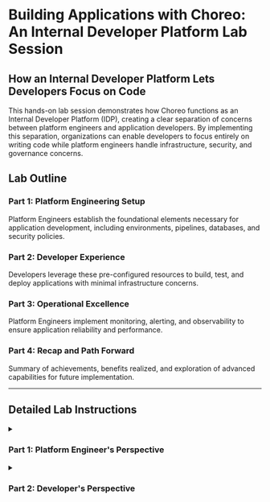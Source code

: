 # Building Applications with Choreo: An Internal Developer Platform Lab Session

## How an Internal Developer Platform Lets Developers Focus on Code

This hands-on lab session demonstrates how Choreo functions as an Internal Developer Platform (IDP), creating a clear separation of concerns between platform engineers and application developers. By implementing this separation, organizations can enable developers to focus entirely on writing code while platform engineers handle infrastructure, security, and governance concerns.

## Lab Outline

### Part 1: Platform Engineering Setup
Platform Engineers establish the foundational elements necessary for application development, including environments, pipelines, databases, and security policies.

### Part 2: Developer Experience
Developers leverage these pre-configured resources to build, test, and deploy applications with minimal infrastructure concerns.

### Part 3: Operational Excellence
Platform Engineers implement monitoring, alerting, and observability to ensure application reliability and performance.

### Part 4: Recap and Path Forward
Summary of achievements, benefits realized, and exploration of advanced capabilities for future implementation.

---

## Detailed Lab Instructions

<details>
<summary><h3>Part 1: Platform Engineer's Perspective</h3></summary>

#### 1. Sign Up to Choreo
- Navigate to the [Choreo console](https://console.choreo.dev/) and sign up using GitHub, Google, Microsoft, or email options.
- Complete the organization creation process by verifying the emails and OTP received.
- Select the "Platform Engineer (PE)" perspective from the Choreo Console.

#### 2. Explore Platform Engineering Perspective Overview
- Review the Data Plane Management section showing data plane status and regional distribution.
- Examine the pre-configured environments (Development, Production) with their specific runtime characteristics.
- Inspect the operational metrics dashboard showing resource utilization, deployment frequency, and system health.
- Verify the CD pipeline configurations that define the promotion paths between environments.
- Review network controls for managing ingress/egress traffic and security boundaries.

#### 3. Create a New Environment
- Navigate to Infrastructure → Environments and review the existing Development and Production environments.
- Click + Create Environment and enter the following configuration:
  - Name: "Staging"
  - Data Plane: "Choreo Cloud US Dataplane"
  - DNS Prefix: "staging"
  - Production Environment: Unchecked
- Review the auto-generated DNS URL: "staging.{org-name}.choreoapis.dev".
- Click Create and verify the Staging environment appears with "Active" status in your environment list.

#### 4. Update the Default CD Pipeline
- Navigate to DevOps → CD Pipelines and select the "Default US Deployment Pipeline".
- Click the edit (✏️) icon next to the pipeline.
- Click the "+" symbol between Development and Production environments.
- Select "Staging" from the environment dropdown.
- Review the pipeline sequence: Development → Staging → Production.
- Click Update to save your changes.
- Verify the pipeline visualization now shows the three-environment flow with arrows between each stage.

#### 5. Manage Team Access
- Navigate to Project Settings → Team.
- Click "Invite Member" and add user "Joe" with email "joe@example.com".
- Assign roles by checking "Project Admin" and "Developer" checkboxes.
- Set environment access permissions for Development, Staging, and Production.
- Click Send to issue the invitation.

#### 6. Enable Environment Promotion Workflow
- Navigate to Governance → Workflows.
- Find the "Environment Promotion" workflow in the list.
- Toggle the Status switch from Off to On.
- Under Roles, check "Admin", "Project Admin", and "Choreo DevOps".
- Click Save to apply the workflow configuration.
- Verify the workflow status shows Enabled with a green indicator.

#### 7. Provision Resources
- Navigate to DB & Services → Databases.
- Click + Create and select "PostgreSQL" as the database type.
- Configure the database:
  - Service name: "customer-portal-db"
  - Cloud provider: "Azure" or "AWS"
  - Region: "US East" or region closest to your location
  - Service plan: "Hobbyist" (1vCPU, 2GB RAM)
- Click Create and wait for status to change from "Creating" to "Active".
- Copy connection parameters:
  - Host: customer-portal-db.postgres.database.azure.com
  - Port: 5432
  - Default User: postgres
  - Default Database: postgres
  - Password: [auto-generated password]

#### 8. Configure Network Policies for Egress Control
- Navigate to Governance → Egress Control.
- Click + Create to establish a new policy.
- Select "Deny All" as the default rule.
- Add an allow rule with:
  - Name: "DB-Access"
  - Type: "Egress"
  - Target: "customer-portal-db.postgres.database.azure.com"
  - Port: 5432
  - Protocol: TCP
- Click Add Rule and verify the rule appears in the policy list.
- Confirm the policy status shows "Active" and test connectivity to confirm only database traffic is allowed.


</details>

<details>
<summary><h3>Part 2: Developer's Perspective</h3></summary>

#### 1. Access and Orientation
- Accept the project invitation email from Choreo and complete account setup.
- Install the Choreo CLI with: `npm install -g @choreo/cli` or `brew install choreo-cli`.
- Log into Choreo from CLI: `choreo login`.
- Explore the environments (Development, Staging, Production) from the Developer Console.
- Review the pipeline configuration and understand the promotion workflow.

#### 2. Application Development
- Clone the sample repository: `git clone https://github.com/choreo-samples/customer-portal.git`.
- Set up local environment with Node.js v14+ and npm v6+.
- Configure database connection in the application using provided credentials:
  ```javascript
  const db = {
    host: 'customer-portal-db.postgres.database.azure.com',
    port: 5432,
    database: 'postgres',
    user: 'postgres',
    password: process.env.DB_PASSWORD
  };
```

#### 3. Deployment and Testing
- Push code changes to trigger the CI/CD pipeline through the feature branch workflow and pull requests.
- Monitor build process, review logs and test results, and address any failures.
- Verify application functionality in the staging environment through comprehensive testing.

#### 4. Iterative Development
- Make code improvements based on testing feedback to fix bugs and optimize performance.
- Focus on code development without infrastructure concerns, leveraging the pre-configured pipelines.
- Rapidly implement and refine features to improve the overall user experience.

</details>

<details>
<summary><h3>Part 3: Operational Excellence</h3></summary>

#### 1. Monitoring and Observability
- Navigate to the Observability section and set up monitoring for application health, resource utilization, and business metrics.
- Configure comprehensive dashboards to track key performance indicators across all environments.

#### 2. Alert Configuration
- Create alerts for pipeline issues, resource threshold breaches, and application-specific problems.
- Configure appropriate notification channels (email, Slack, SMS) based on issue severity.

#### 3. Continuous Improvement
- Analyze metrics and logs to identify bottlenecks, inefficiencies, and potential issues.
- Refine environment configurations and optimize pipeline steps for better performance.

</details>

<details>
<summary><h3>Part 4: Recap and Path Forward</h3></summary>

#### 1. Review of Achievements
- Demonstrate the completed application highlighting key features and performance metrics.
- Analyze benefits including faster development cycles, improved code quality, and operational reliability.
- Discuss how separation of concerns between platform engineering and development improved productivity.

#### 2. Advanced Capabilities
- Explore advanced deployment strategies, security configurations, integration capabilities, and enhanced observability tools for future implementation.

</details>